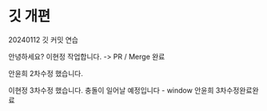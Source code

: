# 깃 개편

20240112 깃 커밋 연습

안녕하세요?
이현정 작업합니다.
-> PR / Merge 완료

안윤희 2차수정 했습니다.


이현정 3차수정 했습니다. 충돌이 일어날 예정입니다 - window
안윤희 3차수정완료완료

